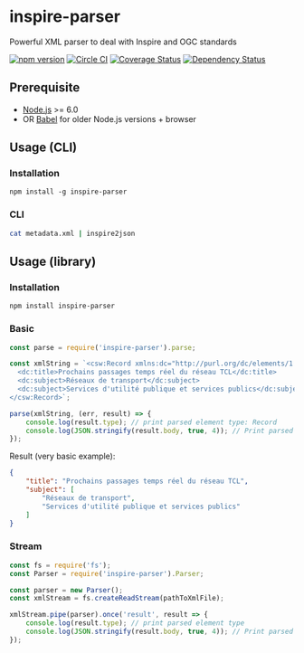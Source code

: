# inspire-parser
Powerful XML parser to deal with Inspire and OGC standards

[![npm version](https://img.shields.io/npm/v/inspire-parser.svg)](https://www.npmjs.com/package/inspire-parser)
[![Circle CI](https://circleci.com/gh/sgmap-inspire/parsers/tree/master.svg?style=shield)](https://circleci.com/gh/sgmap-inspire/parsers/tree/master)
[![Coverage Status](https://coveralls.io/repos/sgmap-inspire/parsers/badge.svg?branch=master&service=github)](https://coveralls.io/github/sgmap-inspire/parsers?branch=master)
[![Dependency Status](https://david-dm.org/sgmap-inspire/parsers.svg)](https://david-dm.org/sgmap-inspire/parsers)

## Prerequisite

* [Node.js](https://nodejs.org) >= 6.0
* OR [Babel](https://babeljs.io/) for older Node.js versions + browser

## Usage (CLI)

### Installation

```
npm install -g inspire-parser
```

### CLI

```bash
cat metadata.xml | inspire2json
```

## Usage (library)

### Installation

```
npm install inspire-parser
```

### Basic

```js
const parse = require('inspire-parser').parse;

const xmlString = `<csw:Record xmlns:dc="http://purl.org/dc/elements/1.1/" xmlns:dct="http://purl.org/dc/terms/">
  <dc:title>Prochains passages temps réel du réseau TCL</dc:title>
  <dc:subject>Réseaux de transport</dc:subject>
  <dc:subject>Services d'utilité publique et services publics</dc:subject>
</csw:Record>`;

parse(xmlString, (err, result) => {
    console.log(result.type); // print parsed element type: Record
    console.log(JSON.stringify(result.body, true, 4)); // Print parsed result below
});
```

Result (very basic example):
```json
{
    "title": "Prochains passages temps réel du réseau TCL",
    "subject": [
        "Réseaux de transport",
        "Services d'utilité publique et services publics"
    ]
}
```

### Stream

```js
const fs = require('fs');
const Parser = require('inspire-parser').Parser;

const parser = new Parser();
const xmlStream = fs.createReadStream(pathToXmlFile);

xmlStream.pipe(parser).once('result', result => {
    console.log(result.type); // print parsed element type
    console.log(JSON.stringify(result.body, true, 4)); // Print parsed result in JSON
});
```
